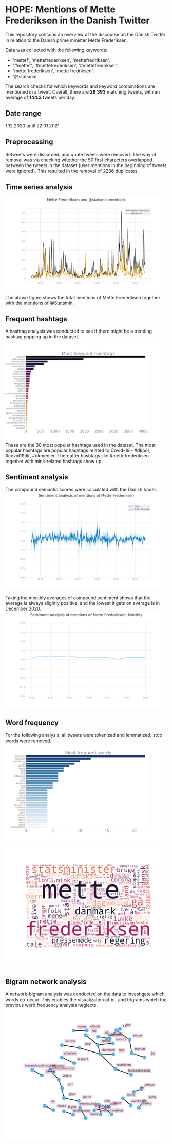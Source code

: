 # HOPE: Mentions of Mette Frederiksen in the Danish Twitter
This repository contains an overview of the discourse on the Danish Twitter in relation to the Danish prime minister Mette Frederiksen.

Data was collected with the following keywords:
- 'mettef', 'mettefrederiksen', 'mettefredriksen', 
- '#mettef', '#mettefrederiksen', '#mettefredriksen',
- 'mette frederiksen', 'mette fredriksen',
- '@statsmin'

The search checks for which keywords and keyword combinations are mentioned in a tweet. Overall, there are **28 393** matching tweets, with an average of **144.3** tweets per day.

## Date range
1.12.2020 until 22.01.2021

## Preprocessing
Retweets were discarded, and quote tweets were removed. The way of removal was via checking whether the 50 first characters overlapped between the tweets in the dataset (user mentions in the beginning of tweets were ignored). This resulted in the removal of 2236 duplicates.

## Time series analysis
![Time series of mentions](fig/tweet_frequency.png)
The above figure shows the total mentions of Mette Frederiksen together with the mentions of @Statsmin.

## Frequent hashtags
A hashtag analysis was conducted to see if there might be a trending hashtag popping up in the dataset.

![Frequent hashtags](fig/frequent_hashtags.png)
These are the 30 most popular hashtags used in the dataset. The most popular hashtags are popular hashtags related to Covid-19 - #dkpol, #covid19dk, #dkmedier. Thereafter hashtags like #mettefrederiksen together with mink-related hashtags show up.

## Sentiment analysis
The compound semantic scores were calculated with the Danish Vader.
![Sentiment analysis](fig/sentiment_compound.png)

Taking the monthly averages of compound sentiment shows that the average is always slightly positive, and the lowest it gets on average is in December 2020.
![Monthly sentiment average](fig/sentiment_compound_monthly.png)

## Word frequency
For the following analysis, all tweets were tokenized and lemmatized, stop words were removed.
![Word frequency](fig/word_frequency.png)

![Word cloud](fig/word_cloud.png)

## Bigram network analysis
A network-bigram analysis was conducted on the data to investigate which words co-occur. This enables the visualization of bi- and trigrams which the previous word frequency analysis neglects.
![Bigrams](fig/bigram_graph.png)
